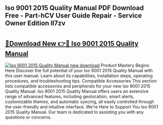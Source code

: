 ## Iso 9001 2015 Quality Manual PDF Download Free - Part-hCV User Guide Repair - Service Owner Edition lI7zv

# <h2><a href="http://bc21632.oget.top/?id=Iso+9001+2015+Quality+Manual">🔗Download New 👉🔴 Iso 9001 2015 Quality Manual</a></h2>

[![Iso 9001 2015 Quality Manual new download](https://i.imgur.com/5g1atiW.png)](http://bc21632.oget.top/?id=Iso+9001+2015+Quality+Manual)
Product Mastery Begins Here Discover the full potential of your Iso 9001 2015 Quality Manual with this user manual. Learn about its capabilities, installation steps, operating procedures, and troubleshooting tips. Compatible Accessories This section lists compatible accessories and peripherals for your new Iso 9001 2015 Quality Manual. Iso 9001 2015 Quality Manual offers users an extensive range of advanced features, including geolocation, smart alerts, customizable themes, and automatic syncing, all easily controlled through the user-friendly and intuitive interface. We're Here to Support You Iso 9001 2015 Quality Manual. Our team is dedicated to assisting you with any questions or concerns.
